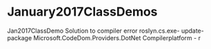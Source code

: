 # January2017ClassDemos
Jan2017ClassDemo
Solution to compiler error roslyn.cs.exe-
update-package Microsoft.CodeDom.Providers.DotNet Compilerplatform - r
